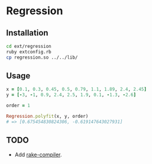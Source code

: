 Regression
=========

## Installation

```bash
cd ext/regression
ruby extconfig.rb
cp regression.so ../../lib/
```

## Usage

```ruby
x = [0.1, 0.3, 0.45, 0.5, 0.79, 1.1, 1.89, 2.4, 2.45]
y = [-3, -1, 0.9, 2.4, 2.5, 1.9, 0.1, -1.3, -2.6]

order = 1

Regression.polyfit(x, y, order)
# => [0.675454830824306, -0.619147643027931]
```

## TODO

* Add [rake-compiler](https://github.com/rake-compiler/rake-compiler).
